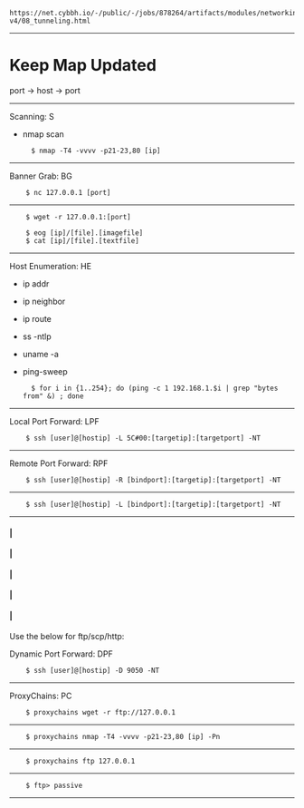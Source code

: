     https://net.cybbh.io/-/public/-/jobs/878264/artifacts/modules/networking/slides-v4/08_tunneling.html
_________________________________________________________________________________________________________________
# Keep Map Updated
port -> host -> port
_________________________________________________________________________________________________________________
Scanning: S

- nmap scan

        $ nmap -T4 -vvvv -p21-23,80 [ip]
_________________________________________________________________________________________________________________
Banner Grab: BG

        $ nc 127.0.0.1 [port]
_________________________________________________________________________________________________________________
        $ wget -r 127.0.0.1:[port]
        
        $ eog [ip]/[file].[imagefile]
        $ cat [ip]/[file].[textfile]
_________________________________________________________________________________________________________________
Host Enumeration: HE

- ip addr
- ip neighbor
- ip route
- ss -ntlp
- uname -a
- ping-sweep

        $ for i in {1..254}; do (ping -c 1 192.168.1.$i | grep "bytes from" &) ; done
_________________________________________________________________________________________________________________
Local Port Forward: LPF

        $ ssh [user]@[hostip] -L 5C#00:[targetip]:[targetport] -NT
_________________________________________________________________________________________________________________
Remote Port Forward: RPF

        $ ssh [user]@[hostip] -R [bindport]:[targetip]:[targetport] -NT
_________________________________________________________________________________________________________________
        $ ssh [user]@[hostip] -L [bindport]:[targetip]:[targetport] -NT
_________________________________________________________________________________________________________________
#### |
#### |
#### |
#### |
#### |
Use the below for ftp/scp/http:

Dynamic Port Forward: DPF

        $ ssh [user]@[hostip] -D 9050 -NT
_________________________________________________________________________________________________________________
ProxyChains: PC

        $ proxychains wget -r ftp://127.0.0.1
_________________________________________________________________________________________________________________
        $ proxychains nmap -T4 -vvvv -p21-23,80 [ip] -Pn
_________________________________________________________________________________________________________________
        $ proxychains ftp 127.0.0.1
_________________________________________________________________________________________________________________
        $ ftp> passive
_________________________________________________________________________________________________________________
